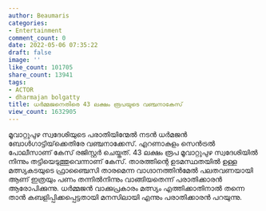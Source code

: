 ```yaml
---
author: Beaumaris
categories:
- Entertainment
comment_count: 0
date: 2022-05-06 07:35:22
draft: false
image: ''
like_count: 101705
share_count: 13941
tags:
- ACTOR
- dharmajan bolgatty
title: ധർമ്മജനെതിരെ 43 ലക്ഷം രൂപയുടെ വഞ്ചനാകേസ്
view_count: 1632905
---
```


മൂവാറ്റുപുഴ സ്വദേശിയുടെ പരാതിയിന്മേൽ നടന്‍ ധര്‍മജന്‍ ബോള്‍ഗാട്ടിയ്‌ക്കെതിരേ വഞ്ചനാക്കേസ്. എറണാകുളം സെന്‍ട്രല്‍ പോലീസാണ് കേസ് രജിസ്റ്റര്‍ ചെയ്തത്. 43 ലക്ഷം രൂപ മൂവാറ്റുപുഴ സ്വദേശിയിൽ നിന്നും തട്ടിയെടുത്തുവെന്നാണ് കേസ്. താരത്തിന്റെ ഉടമസ്ഥതയിൽ ഉള്ള മത്സ്യകടയുടെ ഫ്രാഞ്ചൈസി താരമെന്ന വാഗ്ദാനത്തിൻമേൽ പലതവണയായി ആണ് ഇത്രയും പണം തന്നിൽനിന്നും വാങ്ങിയതെന്ന് പരാതിക്കാരൻ ആരോപിക്കുന്നു. ധർമ്മജൻ വാക്കുപ്രകാരം മത്സ്യം എത്തിക്കാതിനാൽ തന്നെ താൻ കബളിപ്പിക്കപ്പെട്ടതായി മനസിലായി എന്നും പരാതിക്കാരൻ പറയുന്നു.
